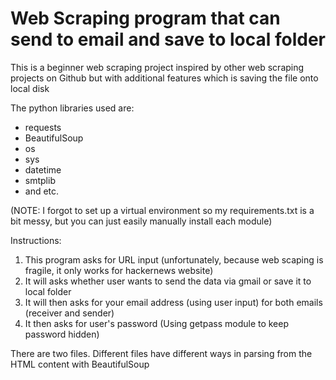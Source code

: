 # Web Scraping program that can send to email and save to local folder

This is a beginner web scraping project inspired by other web scraping projects on Github but with additional features which is saving the file onto local disk

The python libraries used are:
- requests
- BeautifulSoup
- os
- sys
- datetime
- smtplib
- and etc.

(NOTE: I forgot to set up a virtual environment so my requirements.txt is a bit messy, but you can just easily manually install each module)

Instructions:
1. This program asks for URL input (unfortunately, because web scaping is fragile, it only works for hackernews website)
2. It will asks whether user wants to send the data via gmail or save it to local folder
3. It will then asks for your email address (using user input) for both emails (receiver and sender)
4. It then asks for user's password (Using getpass module to keep password hidden)

There are two files. Different files have different ways in parsing from the HTML content with BeautifulSoup
